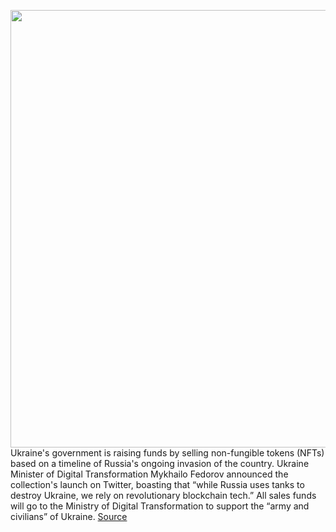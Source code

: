 <img src='https://cdn.vox-cdn.com/thumbor/AJ0VAMoXpErpwrHQSnh7kewC_3w=/0x0:3000x3000/1200x800/filters:focal(1247x1410:1727x1890)/cdn.vox-cdn.com/uploads/chorus_image/image/70671445/1.0.png' width='700px' /><br/>
Ukraine's government is raising funds by selling non-fungible tokens (NFTs) based on a timeline of Russia's ongoing invasion of the country. Ukraine Minister of Digital Transformation Mykhailo Fedorov announced the collection's launch on Twitter, boasting that “while Russia uses tanks to destroy Ukraine, we rely on revolutionary blockchain tech.” All sales funds will go to the Ministry of Digital Transformation to support the “army and civilians” of Ukraine.
<a href='https://www.theverge.com/2022/3/25/22996168/ukraine-ministry-digital-transformation-nft-crypto-drop-fundraising-war-timeline'> Source <a/>